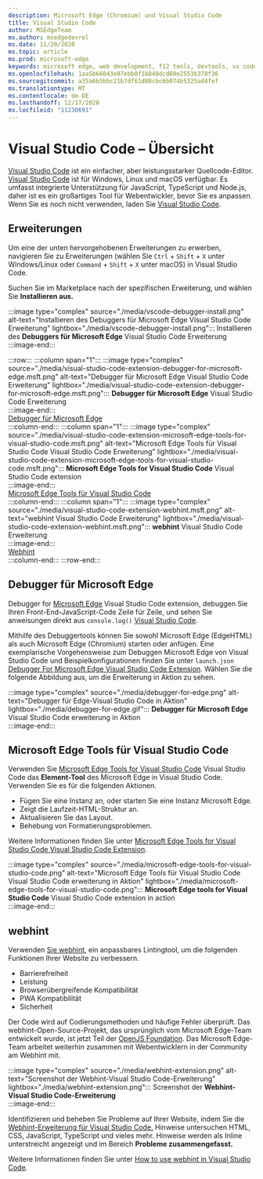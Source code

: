 ```yaml
---
description: Microsoft Edge (Chromium) und Visual Studio Code
title: Visual Studio Code
author: MSEdgeTeam
ms.author: msedgedevrel
ms.date: 11/20/2020
ms.topic: article
ms.prod: microsoft-edge
keywords: microsoft edge, web development, f12 tools, devtools, vs code, visual studio code, debugger, webhint
ms.openlocfilehash: 1aa5b66043e87ebb0f1b848dcd60e2553b378f36
ms.sourcegitcommit: a35a6b5bbc21b7df61d08cbc6b074b5325ad4fef
ms.translationtype: MT
ms.contentlocale: de-DE
ms.lasthandoff: 12/17/2020
ms.locfileid: "11230691"
---
```

# Visual Studio Code – Übersicht  

[Visual Studio Code][VisualStudioCodeDocs] ist ein einfacher, aber leistungsstarker Quellcode-Editor.  [Visual Studio Code][VisualStudioCodeDocs] ist für Windows, Linux und macOS verfügbar.  Es umfasst integrierte Unterstützung für JavaScript, TypeScript und Node.js, daher ist es ein großartiges Tool für Webentwickler, bevor Sie es anpassen.  Wenn Sie es noch nicht verwenden, laden Sie [Visual Studio Code][VisualstudioCode].  

##  <a name="extensions"></a>Erweiterungen  

<!--todo: We want to put something like the tiles for extensions Visual Studio Code uses on this page https://code.visualstudio.com/Docs#top-extensions but I don't think this is a markdown page.  I think it's a web page.  I couldn't find anything in https://github.com/Microsoft/vscode-docs that looks like this page. In the meantime, here's what I've come up with: -->  

Um eine der unten hervorgehobenen Erweiterungen zu erwerben, navigieren Sie zu Erweiterungen \(wählen Sie `Ctrl` + `Shift` + `X` unter Windows/Linux oder `Command` + `Shift` + `X` unter macOS\) in Visual Studio Code.  

Suchen Sie im Marketplace nach der spezifischen Erweiterung, und wählen Sie **Installieren aus.**  

:::image type="complex" source="./media/vscode-debugger-install.png" alt-text="Installieren des Debuggers für Microsoft Edge Visual Studio Code Erweiterung" lightbox="./media/vscode-debugger-install.png":::
   Installieren des **Debuggers für Microsoft Edge** Visual Studio Code Erweiterung  
:::image-end:::  

:::row:::
   :::column span="1":::
      :::image type="complex" source="./media/visual-studio-code-extension-debugger-for-microsoft-edge.msft.png" alt-text="Debugger für Microsoft Edge Visual Studio Code Erweiterung" lightbox="./media/visual-studio-code-extension-debugger-for-microsoft-edge.msft.png":::
         **Debugger für Microsoft Edge** Visual Studio Code Erweiterung  
      :::image-end:::  
      [Debugger für Microsoft Edge](#debugger-for-microsoft-edge)  
   :::column-end:::
   :::column span="1":::
      :::image type="complex" source="./media/visual-studio-code-extension-microsoft-edge-tools-for-visual-studio-code.msft.png" alt-text="Microsoft Edge Tools für Visual Studio Code Visual Studio Code Erweiterung" lightbox="./media/visual-studio-code-extension-microsoft-edge-tools-for-visual-studio-code.msft.png":::
         **Microsoft Edge Tools for Visual Studio Code** Visual Studio Code extension  
      :::image-end:::  
      [Microsoft Edge Tools für Visual Studio Code](#microsoft-edge-tools-for-visual-studio-code)  
   :::column-end:::
   :::column span="1":::
      :::image type="complex" source="./media/visual-studio-code-extension-webhint.msft.png" alt-text="webhint Visual Studio Code Erweiterung" lightbox="./media/visual-studio-code-extension-webhint.msft.png":::
         **webhint** Visual Studio Code Erweiterung  
      :::image-end:::  
      [Webhint](#webhint)  
   :::column-end:::
:::row-end:::  

## <a name="debugger-for-microsoft-edge"></a>Debugger für Microsoft Edge  

Debugger for [Microsoft Edge][VisualstudioMarketplaceDebuggerMicrosoftEdge] Visual Studio Code extension, debuggen Sie Ihren Front-End-JavaScript-Code Zeile für Zeile, und sehen Sie anweisungen direkt aus `console.log()` [Visual Studio Code][VisualstudioCode].  
      
Mithilfe des Debuggertools können Sie sowohl Microsoft Edge \(EdgeHTML\) als auch Microsoft Edge \(Chromium\) starten oder anfügen.  Eine exemplarische Vorgehensweise zum Debuggen Microsoft Edge von Visual Studio Code und Beispielkonfigurationen finden Sie unter `launch.json` [Debugger For Microsoft Edge Visual Studio Code Extension][VisualStudioCodeDebuggerEdge].  Wählen Sie die folgende Abbildung aus, um die Erweiterung in Aktion zu sehen.  

:::image type="complex" source="./media/debugger-for-edge.png" alt-text="Debugger für Edge-Visual Studio Code in Aktion" lightbox="./media/debugger-for-edge.gif":::
   **Debugger für Microsoft Edge** Visual Studio Code erweiterung in Aktion  
:::image-end:::  

## <a name="microsoft-edge-tools-for-visual-studio-code"></a>Microsoft Edge Tools für Visual Studio Code

Verwenden Sie [Microsoft Edge Tools for Visual Studio Code][VisualstudioMarketplaceMicrosoftEdgeToolsVisualStudioCode] Visual Studio Code das **Element-Tool** des Microsoft Edge in Visual Studio Code.  Verwenden Sie es für die folgenden Aktionen.  

*   Fügen Sie eine Instanz an, oder starten Sie eine Instanz Microsoft Edge.  
*   Zeigt die Laufzeit-HTML-Struktur an.  
*   Aktualisieren Sie das Layout.  
*   Behebung von Formatierungsproblemen.  
    
Weitere Informationen finden Sie unter [Microsoft Edge Tools for Visual Studio Code Visual Studio Code Extension][VisualStudioCodeMicrosoftEdgeDevtoolsExtension].  <!--  Choose the following image to see the extension in action.  -->  
      
:::image type="complex" source="./media/microsoft-edge-tools-for-visual-studio-code.png" alt-text="Microsoft Edge Tools für Visual Studio Code Visual Studio Code erweiterung in Aktion" lightbox="./media/microsoft-edge-tools-for-visual-studio-code.png":::
   **Microsoft Edge tools for Visual Studio Code** Visual Studio Code extension in action  
:::image-end:::  

##  <a name="webhint--"></a>webhint  
      
Verwenden [Sie webhint][WebhintMain], ein anpassbares Lintingtool, um die folgenden Funktionen Ihrer Website zu verbessern.  

*   Barrierefreiheit
*   Leistung
*   Browserübergreifende Kompatibilität
*   PWA Kompatibilität
*   Sicherheit

Der Code wird auf Codierungsmethoden und häufige Fehler überprüft. Das webhint-Open-Source-Projekt, das ursprünglich vom Microsoft Edge-Team entwickelt wurde, ist jetzt Teil der [OpenJS Foundation][OpenjsFoundation].  Das Microsoft Edge-Team arbeitet weiterhin zusammen mit Webentwicklern in der Community am Webhint mit.  <!--  Choose the following image to see the extension in action.  -->  
      
:::image type="complex" source="./media/webhint-extension.png" alt-text="Screenshot der Webhint-Visual Studio Code-Erweiterung" lightbox="./media/webhint-extension.png":::
   Screenshot der **Webhint-Visual Studio Code-Erweiterung**  
:::image-end:::  
      
Identifizieren und beheben Sie Probleme auf Ihrer Website, indem Sie die [Webhint-Erweiterung für Visual Studio Code.][VisualstudioMarketplaceWebhint]  Hinweise untersuchen HTML, CSS, JavaScript, TypeScript und vieles mehr.  Hinweise werden als Inline unterstreicht angezeigt und im Bereich **Probleme zusammengefasst.**  
      
Weitere Informationen finden Sie unter [How to use webhint in Visual Studio Code][VisualStudioCodeWebhint].  

<!--links -->  

[VisualStudioCodeDebuggerEdge]: ./debugger-for-edge.md "Debugger Für Microsoft Edge Visual Studio Code Erweiterung | Microsoft Docs"  
[VisualStudioCodeMicrosoftEdgeDevtoolsExtension]: ./microsoft-edge-devtools-extension.md "Microsoft Edge DevTools für Visual Studio Code Erweiterung | Microsoft Docs"  
[VisualStudioCodeWebhint]: ./webhint.md "Webhint Visual Studio Code Extension | Microsoft Docs"  

[VisualstudioCode]: https://code.visualstudio.com "Visual Studio Code"  
[VisualStudioCodeDocs]: https://code.visualstudio.com/Docs "Dokumentation | Visual Studio Code"   

[VisualstudioMarketplaceDebuggerMicrosoftEdge]: https://marketplace.visualstudio.com/items?itemName=msjsdiag.debugger-for-edge "Debugger für Microsoft Edge | Visual Studio Marketplace"  
[VisualstudioMarketplaceMicrosoftEdgeToolsVisualStudioCode]: https://marketplace.visualstudio.com/items?itemName=ms-edgedevtools.vscode-edge-devtools "Microsoft Edge Tools für Visual Studio Code | Visual Studio Marketplace"  

[VisualstudioMarketplaceWebhint]: https://marketplace.visualstudio.com/items?itemName=webhint.vscode-webhint "webhint | Visual Studio Marketplace"  

[WebhintMain]:  https://webhint.io "webhint"  
[OpenjsFoundation]:  https://openjsf.org "OpenJS Foundation"  
